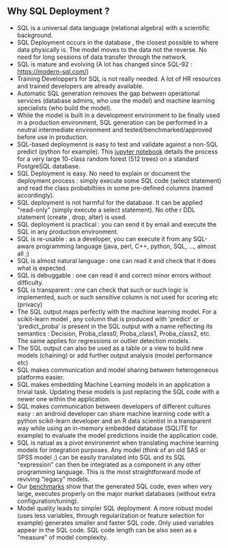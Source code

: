 ## Why SQL Deployment ?

* SQL is a universal data language (relational algebra) with a scientific background.
* SQL Deployment occurs in the database , the closest possible to where data physically is. The model moves to the data not the reverse. No need for long sessions of data transfer through the network.
* SQL is mature and evolving (A lot has changed since SQL-92 : https://modern-sql.com/)
* Training Developpers for SQL is not really needed. A lot of HR resources and trained developers are already available.
* Automatic SQL generation removes the gap between operational services (database admins, who use the model) and machine learning specialists (who build the model).
* While the model is built in a development environment to be finally used in a production environment, SQL generation can be performed in a neutral intermediate environment and tested/benchmarked/approved before use in production. 
* SQL-based deploymennt is easy to test and validate against a non-SQL predict (python for example). This [jupyter notebook](https://github.com/antoinecarme/sklearn2sql_heroku/blob/master/docs/WebService-RandomForest_512_Deploy.ipynb) details the process for a very large 10-class random forest (512 trees) on a standard PostgreSQL database.
* SQL Deployment is easy. No need to explain or document the deployment process : simply execute some SQL code (select statement) and read the class probabiltiies in some pre-defined columns (named accordingly).
* SQL deployment is not harmful for the database. It can be applied "read-only" (simply execute a select statement). No othe r DDL statement (create , drop, alter) is used. 
* SQL deployment is practical : you can send it by email and execute the SQL in any production environment.
* SQL is re-usable : as a developer, you can execute it from any SQL-aware programming language (java, perl, C++, python, SQL, ..., almost all ;)
* SQL is almost natural language : one can read it and check that it does what is expected.
* SQL is debuggable : one can read it and correct minor errors without difficulty.
* SQL is transparent : one can check that such or such logic is implemented, such or such sensitive column is not used for scoring etc (privacy)
* The SQL output maps perfectly with the machine learning model. For a scikit-learn model , any column that is produced with 'predict' or 'predict_proba' is present in the SQL output with a name reflecting its semantics : Decision, Proba_class0, Proba_class1, Proba_class2, etc. The same applies for regressions or outlier detection models.
* The SQL output can also be used as a table or a view to build new models (chaining) or add further output analysis (model performance etc)
* SQL makes communication and model sharing between heterogeneous platforms easier.
* SQL makes embedding Machine Learning models in an application a trivial task. Updating these models is just replacing the SQL code with a newer one within the application.
* SQL makes communication between developers of different cultures easy : an android developer can share machine learning code with a python scikit-learn developer and an R data scientist in a transparent way while using an in-memory embedded database (SQLITE for example) to evaluate the model predictions inside the application code.
* SQL is natual as a pivot environemnt when translating machine learning models for integration purposes. Any model (think of an old SAS or SPSS model ;) can be easily translated into SQL and its SQL "expression" can then be integrated as a component in any other programming language. This is the most straightforward mode of reviving "legacy" models.
* Our [benchmarks](https://github.com/antoinecarme/sklearn2sql_heroku/blob/master/Quality/extensive_tests-debrief.ipynb) show that the generated SQL code, even when very large, executes properly on the major market databases (without extra configuration/tuning).
* Model quality leads to simpler SQL deployment. A more robust model (uses less variables, through regularization or feature selection for example) generates smaller and faster SQL code. Only used variables appear in the SQL code. SQL code length can be also seen as a "measure" of model complexity.


